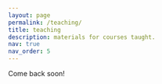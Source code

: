 ```yaml
---
layout: page
permalink: /teaching/
title: teaching
description: materials for courses taught. 
nav: true
nav_order: 5
---
```


Come back soon!